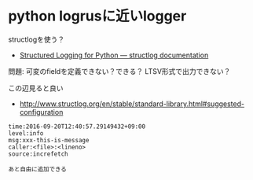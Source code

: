 # python logrusに近いlogger

structlogを使う？

- [Structured Logging for Python — structlog documentation](http://www.structlog.org/en/stable/)

問題: 可変のfieldを定義できない？できる？ LTSV形式で出力できない？

この辺見ると良い

- http://www.structlog.org/en/stable/standard-library.html#suggested-configuration

```
time:2016-09-20T12:40:57.29149432+09:00
level:info
msg:xxx-this-is-message
caller:<file>:<lineno>
source:increfetch

あと自由に追加できる
```
